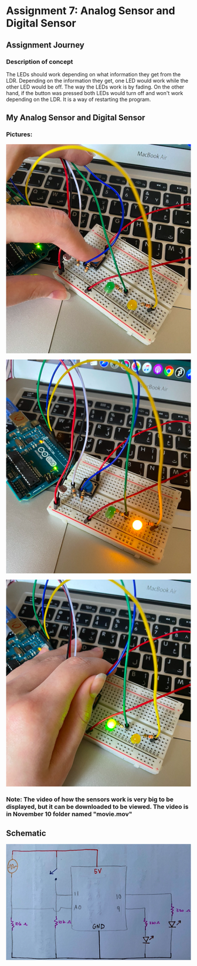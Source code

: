 # Assignment 7: Analog Sensor and Digital Sensor

## Assignment Journey

### Description of concept

The LEDs should work depending on what information they get from the LDR. Depending on the information they get, one LED would work while the other LED would be off. The way the LEDs work is by fading. On the other hand, if the button was pressed both LEDs would turn off and won't work depending on the LDR. It is a way of restarting the program.

## My Analog Sensor and Digital Sensor

### Pictures:

![](IMG1.png)

![](IMG2.png)

![](IMG3.png)

### Note: The video of how the sensors work is very big to be displayed, but it can be downloaded to be viewed. The video is in November 10 folder named "movie.mov"

## Schematic

![](IMG.png)
